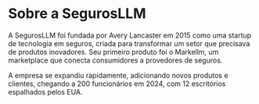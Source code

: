# Sobre a SegurosLLM

A SegurosLLM foi fundada por Avery Lancaster em 2015 como uma startup de tecnologia em seguros, criada para transformar um setor que precisava de produtos inovadores. Seu primeiro produto foi o Markellm, um marketplace que conecta consumidores a provedores de seguros.

A empresa se expandiu rapidamente, adicionando novos produtos e clientes, chegando a 200 funcionários em 2024, com 12 escritórios espalhados pelos EUA.
